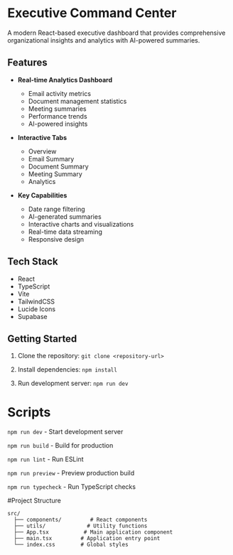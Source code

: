 # Executive Command Center

A modern React-based executive dashboard that provides comprehensive organizational insights and analytics with AI-powered summaries.

## Features

- **Real-time Analytics Dashboard**
  - Email activity metrics
  - Document management statistics 
  - Meeting summaries
  - Performance trends
  - AI-powered insights

- **Interactive Tabs**
  - Overview
  - Email Summary
  - Document Summary
  - Meeting Summary 
  - Analytics

- **Key Capabilities**
  - Date range filtering
  - AI-generated summaries
  - Interactive charts and visualizations
  - Real-time data streaming
  - Responsive design

## Tech Stack

- React
- TypeScript 
- Vite
- TailwindCSS
- Lucide Icons
- Supabase

## Getting Started

1. Clone the repository: `git clone <repository-url>`

2. Install dependencies: `npm install`

3. Run development server: `npm run dev`

# Scripts

`npm run dev` - Start development server

`npm run build` - Build for production

`npm run lint` - Run ESLint

`npm run preview` - Preview production build

`npm run typecheck` - Run TypeScript checks


#Project Structure 

```
src/
  ├── components/         # React components
  ├── utils/             # Utility functions
  ├── App.tsx           # Main application component
  ├── main.tsx         # Application entry point
  └── index.css        # Global styles
```

